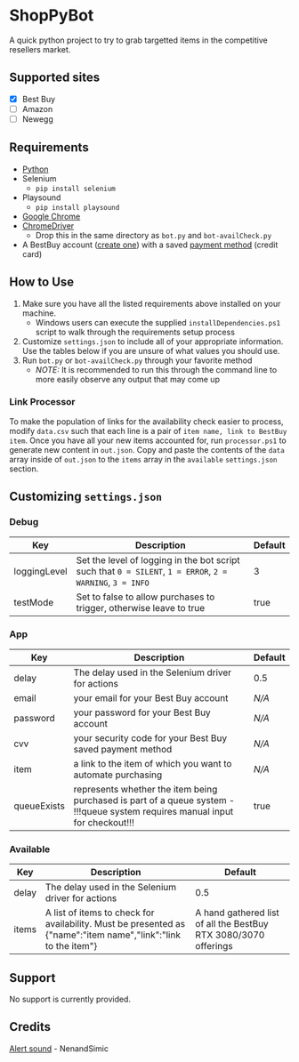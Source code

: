 # ShopPyBot

A quick python project to try to grab targetted items in the competitive resellers market.

## Supported sites

- [x] Best Buy
- [ ] Amazon
- [ ] Newegg

## Requirements

- [Python](https://www.python.org/downloads/)
- Selenium
  - `pip install selenium`
- Playsound
  - `pip install playsound`
- [Google Chrome](https://chrome.google.com)
- [ChromeDriver](https://chromedriver.chromium.org/downloads)
  - Drop this in the same directory as `bot.py` and `bot-availCheck.py`
- A BestBuy account ([create one](https://www.bestbuy.com/identity/global/createAccount)) with a saved [payment method](https://www.bestbuy.com/profile/c/billinginfo/cc) (credit card)

## How to Use

1. Make sure you have all the listed requirements above installed on your machine.
     - Windows users can execute the supplied `installDependencies.ps1` script to walk through the requirements setup process
2. Customize `settings.json` to include all of your appropriate information. Use the tables below if you are unsure of what values you should use.
3. Run `bot.py` or `bot-availCheck.py` through your favorite method
     - *NOTE:* It is recommended to run this through the command line to more easily observe any output that may come up

### Link Processor

To make the population of links for the availability check easier to process, modify `data.csv` such that each line is a pair of `item name, link to BestBuy item`. Once you have all your new items accounted for, run `processor.ps1` to generate new content in `out.json`. Copy and paste the contents of the `data` array inside of `out.json` to the `items` array in the `available` `settings.json` section.

## Customizing `settings.json`

### Debug

|Key|Description| Default |
| --- | --- | --- |
|loggingLevel|Set the level of logging in the bot script such that `0 = SILENT`, `1 = ERROR`, `2 = WARNING`, `3 = INFO`| 3 |
|testMode|Set to false to allow purchases to trigger, otherwise leave to true| true |

### App

|Key|Description| Default |
| --- | --- | --- |
|delay|The delay used in the Selenium driver for actions| 0.5 |
|email| your email for your Best Buy account | *N/A* |
|password| your password for your Best Buy account | *N/A* |
|cvv| your security code for your Best Buy saved payment method | *N/A* |
|item | a link to the item of which you want to automate purchasing | *N/A* |
|queueExists| represents whether the item being purchased is part of a queue system - !!!queue system requires manual input for checkout!!! | true |

### Available

|Key|Description| Default |
| --- | --- | --- |
|delay|The delay used in the Selenium driver for actions| 0.5 |
|items|A list of items to check for availability. Must be presented as {"name":"item name","link":"link to the item"}| A hand gathered list of all the BestBuy RTX 3080/3070 offerings|

## Support

No support is currently provided.

## Credits

[Alert sound](https://opengameart.org/content/picked-coin-echo-2) - NenandSimic
